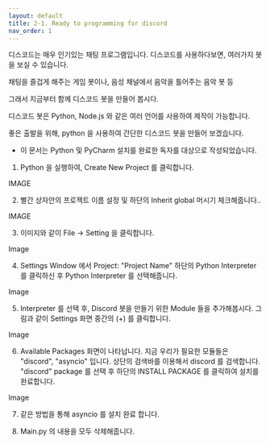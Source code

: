 ```yaml
---
layout: default
title: 2-1. Ready to programming for discord
nav_order: 1
---
```


디스코드는 매우 인기있는 채팅 프로그램입니다.
디스코드를 사용하다보면, 여러가지 봇을 보실 수 있습니다.

채팅을 즐겁게 해주는 게임 봇이나, 음성 채널에서 음악을 틀어주는 음악 봇 등

그래서 지금부터 함께 디스코드 봇을 만들어 봅시다.

디스코드 봇은 Python, Node.js 와 같은 여러 언어를 사용하여 제작이 가능합니다.

좋은 출발을 위해, python 을 사용하여 간단한 디스코드 봇을 만들어 보겠습니다.


* 이 문서는 Python 및 PyCharm 설치를 완료한 독자를 대상으로 작성되었습니다.

1. Python 을 실행하여, Create New Project 를 클릭합니다.

IMAGE

2. 빨간 상자안의 프로젝트 이름 설정 및 하단의 Inherit global 머시기 체크해줍니다..

IMAGE

3. 이미지와 같이 File -> Setting 을 클릭합니다.

Image

4. Settings Window 에서 Project: "Project Name" 하단의 Python Interpreter 를 클릭하신 후 Python Interpreter 를 선택해줍니다.

Image

5. Interpreter 를 선택 후, Discord 봇을 만들기 위한 Module 들을 추가해봅시다. 
그림과 같이 Settings 화면 중간의 (+) 를 클릭합니다.

Image

6. Available Packages 화면이 나타납니다. 지금 우리가 필요한 모듈들은 "discord", "asyncio" 입니다. 
상단의 검색바를 이용해서 discord 를 검색합니다.
  "discord" package 를 선택 후 하단의 INSTALL PACKAGE 를 클릭하여 설치를 완료합니다.

Image 

7. 같은 방법을 통해 asyncio 를 설치 완료 합니다.


8. Main.py 의 내용을 모두 삭제해줍니다.



